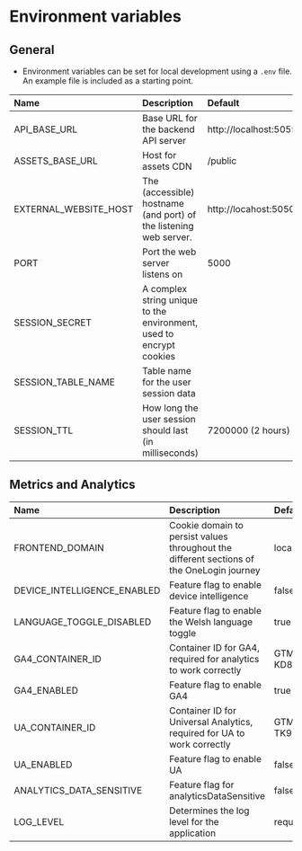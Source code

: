 # Environment variables

## General

- Environment variables can be set for local development using a `.env` file. An example file is included as a starting point.

| Name                  | Description                                                         | Default               |
| :-------------------- | :------------------------------------------------------------------ | :-------------------- |
| API_BASE_URL          | Base URL for the backend API server                                 | http://localhost:5055 |
| ASSETS_BASE_URL       | Host for assets CDN                                                 | /public               |
| EXTERNAL_WEBSITE_HOST | The (accessible) hostname (and port) of the listening web server.   | http://locahost:5050  |
| PORT                  | Port the web server listens on                                      | 5000                  |
| SESSION_SECRET        | A complex string unique to the environment, used to encrypt cookies |                       |
| SESSION_TABLE_NAME    | Table name for the user session data                                |                       |
| SESSION_TTL           | How long the user session should last (in milliseconds)             | 7200000 (2 hours)     |

## Metrics and Analytics

| Name                        | Description                                                                               | Default     |
| :-------------------------- | :---------------------------------------------------------------------------------------- | :---------- |
| FRONTEND_DOMAIN             | Cookie domain to persist values throughout the different sections of the OneLogin journey | localhost   |
| DEVICE_INTELLIGENCE_ENABLED | Feature flag to enable device intelligence                                                | false       |
| LANGUAGE_TOGGLE_DISABLED    | Feature flag to enable the Welsh language toggle                                          | true        |
| GA4_CONTAINER_ID            | Container ID for GA4, required for analytics to work correctly                            | GTM-KD86CMZ |
| GA4_ENABLED                 | Feature flag to enable GA4                                                                | true        |
| UA_CONTAINER_ID             | Container ID for Universal Analytics, required for UA to work correctly                   | GTM-TK92W68 |
| UA_ENABLED                  | Feature flag to enable UA                                                                 | false       |
| ANALYTICS_DATA_SENSITIVE    | Feature flag for analyticsDataSensitive                                                   | false       |
| LOG_LEVEL                   | Determines the log level for the application                                              | request     |
